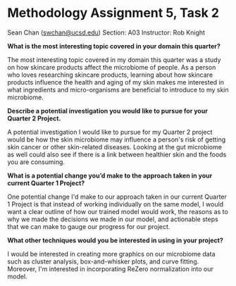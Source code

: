 # Methodology Assignment 5, Task 2
Sean Chan (swchan@ucsd.edu)
Section: A03 
Instructor: Rob Knight

**What is the most interesting topic covered in your domain this quarter?**

The most interesting topic covered in my domain this quarter was a study on how skincare products
affect the microbiome of people. As a person who loves researching skincare products, learning about
how skincare products influence the health and aging of my skin makes me interested in what ingredients
and micro-organisms are beneficial to introduce to my skin microbiome.

**Describe a potential investigation you would like to pursue for your Quarter 2 Project.**

A potential investigation I would like to pursue for my Quarter 2 project would be how the skin microbiome may influence
a person's risk of getting skin cancer or other skin-related diseases. Looking at the gut microbiome as well could also
see if there is a link between healthier skin and the foods you are consuming.

**What is a potential change you’d make to the approach taken in your current Quarter 1 Project?**

One potential change I'd make to our approach taken in our current Quarter 1 Project is that instead of working individually on the same model, I would want a clear outline of how our trained model would work, the reasons as to why we made the decisions we made in our model, and actionable steps that we can make to gauge our progress for our project.

**What other techniques would you be interested in using in your project?**

I would be interested in creating more graphics on our microbiome data such as cluster analysis, box-and-whisker plots, and curve fitting. Moreover, I'm interested in incorporating ReZero normalization into our model.

